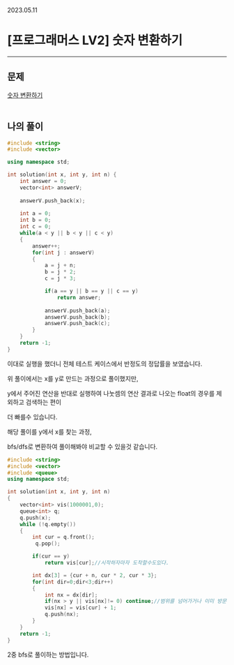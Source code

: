 2023.05.11

# __[프로그래머스 LV2] 숫자 변환하기__



----

## __문제__

[숫자 변환하기](https://school.programmers.co.kr/learn/courses/30/lessons/154538)<br><Br>

## __나의 풀이__
```c++
#include <string>
#include <vector>

using namespace std;

int solution(int x, int y, int n) {
    int answer = 0;
    vector<int> answerV;
    
    answerV.push_back(x);
    
    int a = 0;
    int b = 0;
    int c = 0;
    while(a < y || b < y || c < y)
    {
        answer++;
        for(int j : answerV)
        {
            a = j + n;
            b = j * 2;
            c = j * 3;

            if(a == y || b == y || c == y)
                return answer;
            
            answerV.push_back(a);
            answerV.push_back(b);
            answerV.push_back(c);
        }
    }
    return -1;
}
```

이대로 실행을 했더니 전체 테스트 케이스에서 반정도의 정답률을 보였습니다.

위 풀이에서는 x를 y로 만드는 과정으로 풀이했지만,

y에서 주어진 연산을 반대로 실행하여 나눗셈의 연산 결과로 나오는 float의 경우를 제외하고 검색하는 편이

더 빠를수 있습니다.

해당 풀이를 y에서 x를 찾는 과정,

bfs/dfs로 변환하여 풀이해봐야 비교할 수 있을것 같습니다.

```c++
#include <string>
#include <vector>
#include <queue>
using namespace std;

int solution(int x, int y, int n)
{
    vector<int> vis(1000001,0);
    queue<int> q;
    q.push(x);
    while (!q.empty())
    {
        int cur = q.front();
         q.pop();

        if(cur == y) 
            return vis[cur];//시작하자마자 도착할수도있다.

        int dx[3] = {cur + n, cur * 2, cur * 3};
        for(int dir=0;dir<3;dir++)
        {
            int nx = dx[dir];
            if(nx > y || vis[nx]!= 0) continue;//범위를 넘어가거나 이미 방문한적 있다면
            vis[nx] = vis[cur] + 1;
            q.push(nx);
        }
    }
    return -1;
}
```

2중 bfs로 풀이하는 방법입니다.